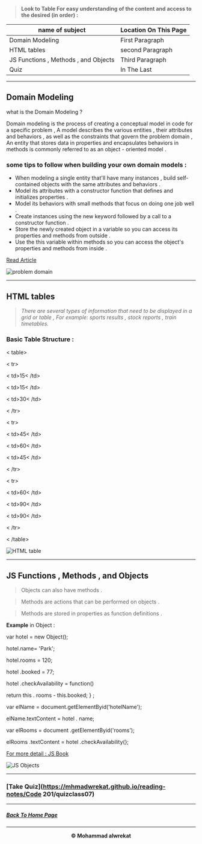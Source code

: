 > **Look to Table For easy understanding of the content and access to the desired (in order) :**

|name of subject      | Location On This Page|
|---------------------|---------------------|
|Domain Modeling|First Paragraph|
|HTML tables|second Paragraph|
|JS Functions , Methods , and Objects|Third Paragraph|
|Quiz|In The Last|

---
## Domain Modeling
what is the Domain Modeling ?

Domain modeling is the process of creating a conceptual model in code for a specific problem , A model describes the various entities , their attributes and behaviors , as well as the constraints that govern the problem domain , An entity that stores data in properties and encapsulates behaviors in methods is commonly referred to as an object - oriented model .

### some tips to follow when building your own domain models :
* When modeling a single entity that'll have many instances , build self-contained objects with the same attributes and behaviors .
* Model its attributes with a constructor function that defines and initializes properties .
* Model its behaviors with small methods that focus on doing one job well .
* Create instances using the new keyword followed by a call to a constructor function .
* Store the newly created object in a variable so you can access its properties and methods from outside .
* Use the this variable within methods so you can access the object's properties and methods from inside .

[Read Article](https://github.com/codefellows/domain_modeling#domain-modeling)

![problem domain](https://mozaicworks.com/wp-content/uploads/2016/10/Screen-Shot-2016-10-13-at-15.18.16.png)

---
## HTML tables
> *There are several types of information that need to be displayed in a grid or table , For example: sports results , stock reports , train timetables.*

### Basic Table Structure :
< table>

< tr>

< td>15< /td>

< td>15< /td>

< td>30< /td>

< /tr>

< tr>

< td>45< /td>

< td>60< /td>

< td>45< /td>

< /tr>

< tr>

< td>60< /td>

< td>90< /td>

< td>90< /td>

< /tr>

< /table>

![HTML table](https://res.cloudinary.com/practicaldev/image/fetch/s--Zhu5E2Bm--/c_imagga_scale,f_auto,fl_progressive,h_900,q_auto,w_1600/https://dev-to-uploads.s3.amazonaws.com/i/02lxssgxrwv7ywp2lhix.jpg)

---
## JS Functions , Methods , and Objects

> Objects can also have methods .

> Methods are actions that can be performed on objects .

> Methods are stored in properties as function definitions .

**Example** in Object :

var hotel = new Object();

hotel.name= 'Park';

hotel.rooms = 120;

hotel .booked = 77;

hotel .checkAvailability = function()

return this . rooms - this.booked;
} ;

var elName = document.getElementByid('hotelName');

elName.textContent = hotel . name;

var elRooms = document .getElementByid('rooms');

elRooms .textContent = hotel .checkAvailability(};


[For more detail : JS Book](https://www.goodreads.com/book/show/16219704-javascript-and-jquery)

![JS Objects](https://www.tutsmake.com/wp-content/uploads/2020/05/JavaScript-Objects.jpeg)

---
### [Take Quiz](https://mhmadwrekat.github.io/reading-notes/Code 201/quizclass07)

---
##### [Back To Home Page](https://mhmadwrekat.github.io/reading-notes)


---
<b>
<p align="center">
© Mohammad alwrekat
</p>